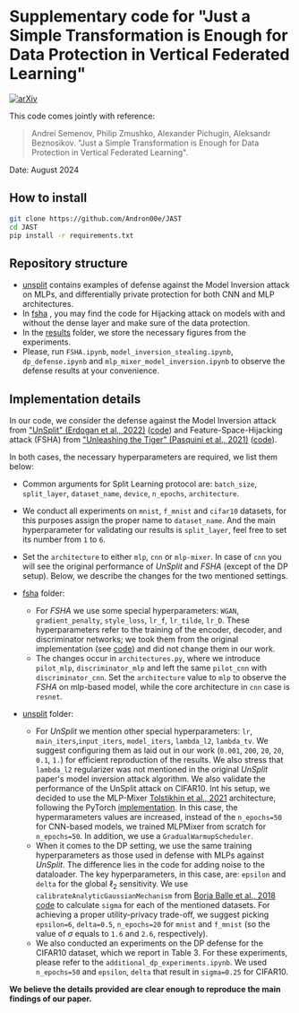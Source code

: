 # Supplementary code for "Just a Simple Transformation is Enough for Data Protection in Vertical Federated Learning"
[![arXiv](https://img.shields.io/badge/arXiv-2401.06766-b31b1b.svg)](https://arxiv.org/abs/2412.11689)

This code comes jointly with reference:

> Andrei Semenov, Philip Zmushko, Alexander Pichugin, Aleksandr Beznosikov. "Just a Simple Transformation is Enough for Data Protection in Vertical Federated Learning".

Date:    August 2024

## How to install

```bash
git clone https://github.com/Andron00e/JAST
cd JAST
pip install -r requirements.txt
```

## Repository structure

* <ins>unsplit</ins> contains examples of defense against the Model Inversion attack on MLPs, and differentially private protection for both CNN and MLP architectures.
* In <ins>fsha</ins> , you may find the code for Hijacking attack on models with and without the dense layer and make sure of the data protection.
* In the <ins>results</ins> folder, we store the necessary figures from the experiments.
* Please, run  ```FSHA.ipynb```, ```model_inversion_stealing.ipynb```, ```dp_defense.ipynb``` and ```mlp_mixer_model_inversion.ipynb``` to observe the defense results at your convenience.

## Implementation details

In our code, we consider the defense against the Model Inversion attack from ["UnSplit" (Erdogan et al., 2022)](https://arxiv.org/abs/2108.09033) ([code](https://github.com/ege-erdogan/unsplit)) and Feature-Space-Hijacking attack (FSHA) from ["Unleashing the Tiger" (Pasquini et al., 2021)](https://arxiv.org/abs/2012.02670) ([code](https://github.com/pasquini-dario/SplitNN_FSHA)).

In both cases, the necessary hyperparameters are required, we list them below:

- Common arguments for Split Learning protocol are: ```batch_size```, ```split_layer```, ```dataset_name```, ```device```, ```n_epochs```, ```architecture```.
- We conduct all experiments on ```mnist```, ```f_mnist``` and ```cifar10``` datasets, for this purposes assign the proper name to ```dataset_name```. And the main hyperparameter for validating our results is ```split_layer```, feel free to set its number from ```1``` to ```6```. 
- Set the ```architecture``` to either ```mlp```, ```cnn``` or ```mlp-mixer```. In case of ```cnn``` you will see the original performance of *UnSplit* and *FSHA* (except of the DP setup).
Below, we describe the changes for the two mentioned settings.

- <ins>fsha</ins> folder:
    - For *FSHA* we use some special hyperparameters: ```WGAN```, ```gradient_penalty```, ```style_loss```, ```lr_f```, ```lr_tilde```, ```lr_D```. These hyperparameters refer to the training of the encoder, decoder, and discriminator networks; we took them from the original implementation (see [code](https://github.com/pasquini-dario/SplitNN_FSHA/blob/main/FSHA.ipynb)) and did not change them in our work.
    - The changes occur in ```architectures.py```, where we introduce ```pilot_mlp```, ```discriminator_mlp``` and left the same ```pilot_cnn```  with ```discriminator_cnn```.  Set the ```architecture``` value to ```mlp``` to observe the *FSHA* on mlp-based model, while the core architecture in ```cnn``` case is ```resnet```.

- <ins>unsplit</ins> folder:
    - For *UnSplit* we mention other special hyperparameters: ```lr```, ```main_iters```,```input_iters```, ```model_iters```, ```lambda_l2```, ```lambda_tv```. We suggest configuring them as laid out in our work (```0.001```, ```200```, ```20```, ```20```, ```0.1```, ```1.```) for efficient reproduction of the results. We also stress that ```lambda_l2``` regularizer was not mentioned in the original *UnSplit* paper's model inversion attack algorithm. We also validate the performance of the UnSplit attack on CIFAR10. Int his setup, we decided to use the MLP-Mixer [Tolstikhin et al., 2021](https://arxiv.org/abs/2105.01601) architecture, following the PyTorch [implementation](https://github.com/omihub777/MLP-Mixer-CIFAR). In this case, the hypermarameters values are increased, instead of the ```n_epochs=50``` for CNN-based models, we trained MLPMixer from scratch for ```n_epochs=50```. In addition, we use a ```GradualWarmupScheduler```.
    - When it comes to the DP setting, we use the same training hyperparameters as those used in defense with MLPs against *UnSplit*. The difference lies in the code for adding noise to the dataloader. The key hyperparameters, in this case, are: ```epsilon``` and ```delta``` for the global $\ell_2$ sensitivity. We use ```calibrateAnalyticGaussianMechanism``` from [Borja Balle et al., 2018](https://arxiv.org/abs/1805.06530) [code](https://github.com/BorjaBalle/analytic-gaussian-mechanism/blob/master/agm-example.py) to calculate ```sigma``` for each of the mentioned datasets. For achieving a proper utility-privacy trade-off, we suggest picking ```epsilon=6```, ```delta=0.5```, ```n_epochs=20``` for ```mnist``` and ```f_mnist``` (so the value of $\sigma$ equals to ```1.6``` and ```2.6```, respectively).
    - We also conducted an experiments on the DP defense for the CIFAR10 dataset, which we report in Table 3.  For these experiments, please refer to the ```additional_dp_experiments.ipynb```. We used ```n_epochs=50``` and ```epsilon```, ```delta``` that result in ```sigma=0.25``` for CIFAR10.

**We believe the details provided are clear enough to reproduce the main findings of our paper.**
